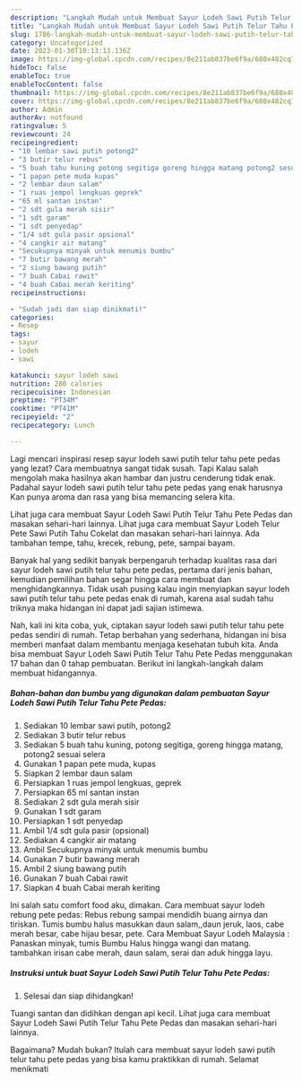 ```yaml
---
description: "Langkah Mudah untuk Membuat Sayur Lodeh Sawi Putih Telur Tahu Pete Pedas yang Lezat"
title: "Langkah Mudah untuk Membuat Sayur Lodeh Sawi Putih Telur Tahu Pete Pedas yang Lezat"
slug: 1786-langkah-mudah-untuk-membuat-sayur-lodeh-sawi-putih-telur-tahu-pete-pedas-yang-lezat
category: Uncategorized
date: 2023-01-30T10:13:13.136Z
image: https://img-global.cpcdn.com/recipes/8e211ab837be6f9a/680x482cq70/sayur-lodeh-sawi-putih-telur-tahu-pete-pedas-foto-resep-utama.jpg
hideToc: false
enableToc: true
enableTocContent: false
thumbnail: https://img-global.cpcdn.com/recipes/8e211ab837be6f9a/680x482cq70/sayur-lodeh-sawi-putih-telur-tahu-pete-pedas-foto-resep-utama.jpg
cover: https://img-global.cpcdn.com/recipes/8e211ab837be6f9a/680x482cq70/sayur-lodeh-sawi-putih-telur-tahu-pete-pedas-foto-resep-utama.jpg
author: Admin
authorAv: notfound
ratingvalue: 5
reviewcount: 24
recipeingredient:
- "10 lembar sawi putih potong2"
- "3 butir telur rebus"
- "5 buah tahu kuning potong segitiga goreng hingga matang potong2 sesuai selera"
- "1 papan pete muda kupas"
- "2 lembar daun salam"
- "1 ruas jempol lengkuas geprek"
- "65 ml santan instan"
- "2 sdt gula merah sisir"
- "1 sdt garam"
- "1 sdt penyedap"
- "1/4 sdt gula pasir opsional"
- "4 cangkir air matang"
- "Secukupnya minyak untuk menumis bumbu"
- "7 butir bawang merah"
- "2 siung bawang putih"
- "7 buah Cabai rawit"
- "4 buah Cabai merah keriting"
recipeinstructions:

- "Sudah jadi dan siap dinikmati!"
categories:
- Resep
tags:
- sayur
- lodeh
- sawi

katakunci: sayur lodeh sawi 
nutrition: 280 calories
recipecuisine: Indonesian
preptime: "PT34M"
cooktime: "PT41M"
recipeyield: "2"
recipecategory: Lunch

---
```



Lagi mencari inspirasi resep sayur lodeh sawi putih telur tahu pete pedas yang lezat? Cara membuatnya sangat tidak susah. Tapi Kalau salah mengolah maka hasilnya akan hambar dan justru cenderung tidak enak. Padahal sayur lodeh sawi putih telur tahu pete pedas yang enak harusnya Kan punya aroma dan rasa yang bisa memancing selera kita.


Lihat juga cara membuat Sayur Lodeh Sawi Putih Telur Tahu Pete Pedas dan masakan sehari-hari lainnya. Lihat juga cara membuat Sayur Lodeh Telur Pete Sawi Putih Tahu Cokelat dan masakan sehari-hari lainnya. Ada tambahan tempe, tahu, krecek, rebung, pete, sampai bayam.

Banyak hal yang sedikit banyak berpengaruh terhadap kualitas rasa dari sayur lodeh sawi putih telur tahu pete pedas, pertama dari jenis bahan, kemudian pemilihan bahan segar hingga cara membuat dan menghidangkannya. Tidak usah pusing kalau ingin menyiapkan sayur lodeh sawi putih telur tahu pete pedas enak di rumah, karena asal sudah tahu triknya maka hidangan ini dapat jadi sajian istimewa.


Nah, kali ini kita coba, yuk, ciptakan sayur lodeh sawi putih telur tahu pete pedas sendiri di rumah. Tetap berbahan yang sederhana, hidangan ini bisa memberi manfaat dalam membantu menjaga kesehatan tubuh kita. Anda bisa membuat Sayur Lodeh Sawi Putih Telur Tahu Pete Pedas menggunakan 17 bahan dan 0 tahap pembuatan. Berikut ini langkah-langkah dalam membuat hidangannya.

<!--inarticleads1-->

##### Bahan-bahan dan bumbu yang digunakan dalam pembuatan Sayur Lodeh Sawi Putih Telur Tahu Pete Pedas:

1. Sediakan 10 lembar sawi putih, potong2
1. Sediakan 3 butir telur rebus
1. Sediakan 5 buah tahu kuning, potong segitiga, goreng hingga matang, potong2 sesuai selera
1. Gunakan 1 papan pete muda, kupas
1. Siapkan 2 lembar daun salam
1. Persiapkan 1 ruas jempol lengkuas, geprek
1. Persiapkan 65 ml santan instan
1. Sediakan 2 sdt gula merah sisir
1. Gunakan 1 sdt garam
1. Persiapkan 1 sdt penyedap
1. Ambil 1/4 sdt gula pasir (opsional)
1. Sediakan 4 cangkir air matang
1. Ambil Secukupnya minyak untuk menumis bumbu
1. Gunakan 7 butir bawang merah
1. Ambil 2 siung bawang putih
1. Gunakan 7 buah Cabai rawit
1. Siapkan 4 buah Cabai merah keriting


Ini salah satu comfort food aku, dimakan. Cara membuat sayur lodeh rebung pete pedas: Rebus rebung sampai mendidih buang airnya dan tiriskan. Tumis bumbu halus masukkan daun salam,,daun jeruk, laos, cabe merah besar, cabe hijau besar, pete. Cara Membuat Sayur Lodeh Malaysia : Panaskan minyak, tumis Bumbu Halus hingga wangi dan matang. tambahkan irisan cabe merah, daun salam, serai dan aduk hingga layu. 

<!--inarticleads2-->

##### Instruksi untuk buat Sayur Lodeh Sawi Putih Telur Tahu Pete Pedas:


1. Selesai dan siap dihidangkan!

Tuangi santan dan didihkan dengan api kecil. Lihat juga cara membuat Sayur Lodeh Sawi Putih Telur Tahu Pete Pedas dan masakan sehari-hari lainnya. 

Bagaimana? Mudah bukan? Itulah cara membuat sayur lodeh sawi putih telur tahu pete pedas yang bisa kamu praktikkan di rumah. Selamat menikmati
